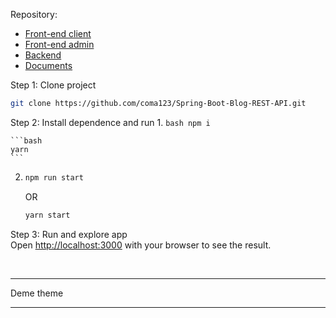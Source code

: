Repository:

<ul>
<li>
    <a href="https://github.com/KITS2023/Travel_Planner_FE.git">Front-end client</a>
<li>
    <a href="https://github.com/KITS2023/Travel_Planner_Admin.git">Front-end admin</a>
</li>
<li>
    <a href="https://github.com/KITS2023/Travel_Planner_BE.git">Backend</a>
</li>
<li>
    <a href="https://github.com/KITS2023/KITS2023_C6">Documents</a>
</li>
</ul>

Step 1: Clone project

```bash
git clone https://github.com/coma123/Spring-Boot-Blog-REST-API.git
```

Step 2: Install dependence and run
1.
    ```bash
    npm i
    ```
     
    ```bash
    yarn
    ```
2.
    ```bash
    npm run start
    ```
    OR 
    ```bash
    yarn start
    ```

Step 3: Run and explore app
<br />
Open [http://localhost:3000](http://localhost:3000) with your browser to see the result.

<br />

---

Deme theme
<img href="" />

---
